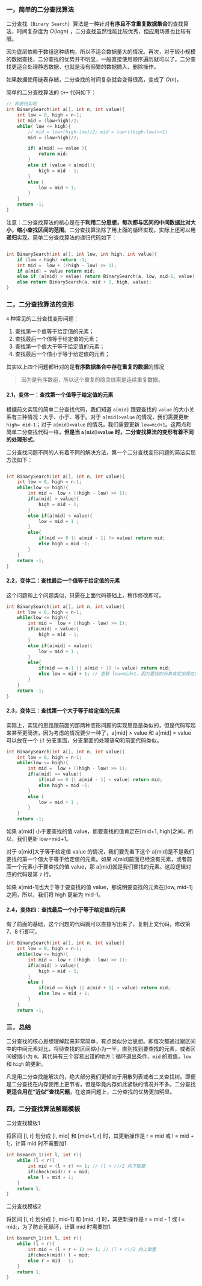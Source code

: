 ### 一，简单的二分查找算法

二分查找（`Binary Search`）算法是一种针对**有序且不含重复数据集合**的查找算法，时间复杂度为 $O(logn)$ ，二分查找虽然性能比较优秀，但应用场景也比较有限。

因为底层依赖于数组这种结构，所以不适合数据量大的情况。再次，对于较小规模的数据查找，二分查找的优势并不明显，一般直接使用顺序遍历就可以了。二分查找更适合处理静态数据，也就是没有频繁的数据插入、删除操作。

如果数据使用链表存储，二分查找的时间复杂就会变得很高，变成了 $O(n)$。

简单的二分查找算法的 `C++` 代码如下：

```cpp
// 非递归实现
int BinarySearch(int a[], int n, int value){
    int low = 0, high = n-1;
    int mid = (low+high)/2;
    while( low <= high){
        // mid = low+(high-low)/2; mid = low+((high-low)>>1)
        mid = (low+high)/2;

        if( a[mid] == value ){
            return mid;
        }
        else if (value < a[mid]){
            high = mid - 1;
        }
        else {
            low = mid + 1;
        }
    }
    return -1;
}
```

注意：二分查找算法的核心是在于**利用二分思想，每次都与区间的中间数据比对大小，缩小查找区间的范围**。二分查找算法除了用上面的循环实现，实际上还可以用**递归**实现。简单二分查找算法的递归代码如下：

```cpp

int BinarySearch(int a[], int low, int high, int value){
    if (low > high) return -1;
    int mid =  low + ((high - low) >> 1);
    if a[mid] = value return mid;
    else if (a[mid] > value) return BinarySearch(a, low, mid-1, value);
    else return BinarySearch(a, mid + 1, high, value);
}
```

### 二，二分查找算法的变形

`4` 种常见的二分查找变形问题：

1. 查找第一个值等于给定值的元素；
2. 查找最后一个值等于给定值的元素；
3. 查找第一个值大于等于给定值的元素；
4. 查找最后一个值小于等于给定值的元素；

其实以上四个问题都针对的是**有序数据集合中存在重复的数据**的情况
> 因为是有序数组，所以这个重复的隐含线索是连续重复数据。

#### 2.1，变体一：查找第一个值等于给定值的元素

根据前文实现的简单二分查找代码，我们知道 `a[mid]` 跟要查找的 `value` 的大小关系有三种情况：大于、小于、等于。对于 `a[mid]>value` 的情况，我们需要更新 `high= mid-1`；对于 `a[mid]<value` 的情况，我们需要更新 `low=mid+1`。这两点和简单二分查找代码一样，**但是当 `a[mid]=value` 时，二分查找算法的变形有着不同的处理形式**。

二分查找问题不同的人有着不同的解决方法，第一个二分查找变形问题的简洁实现方法如下：

```cpp

int BinarySearch(int a[], int n, int value){
    int low = 0, high = n-1;
    while(low <= high){
        int mid =  low + ((high - low) >> 1);
        if(a[mid] > value){
            high = mid - 1;
        }
        else if(a[mid] < value){
            low = mid + 1 ;
        }
        else{
            if(mid == 0 || a[mid - 1] != value) return mid;
            else high = mid -1;
        }
    }
    return -1;
}
```

#### 2.2，变体二：查找最后一个值等于给定值的元素

这个问题和上个问题类似，只需在上面代码基础上，稍作修改即可。

```cpp
int BinarySearch(int a[], int n, int value){
    int low = 0, high = n-1;
    while(low <= high){
        int mid =  low + ((high - low) >> 1);
        if(a[mid] > value){
            high = mid - 1;
        }
        else if(a[mid] < value){
            low = mid + 1 ;
        }
        else{
            if(mid == n-1 || a[mid + 1] != value) return mid;
            else low = mid + 1; // 更新 low=mid+1，因为要找的元素肯定出现在[mid+1, high]之间
        }
    }
    return -1;
}
```

#### 2.3，变体三：查找第一个大于等于给定值的元素

实际上，实现的思路跟前面的那两种变形问题的实现思路是类似的，但是代码写起来甚至更简洁，因为考虑的情况要少一种了，a[mid] > value 和 a[mid] = value 可以放在一个 `if` 分支里面，分支里面的处理语句和前面代码类似。

```cpp
int BinarySearch(int a[], int n, int value){
    int low = 0, high = n-1;
    while(low <= high){
        int mid =  low + ((high - low) >> 1);
        if(a[mid] >= value){
            if(mid == 0 || a[mid - 1] < value) return mid;
            else high = mid -1;
        }
        else {
            low = mid + 1 ;
        }
    }
    return -1;
```

如果 a[mid] 小于要查找的值 value，那要查找的值肯定在[mid+1, high]之间，所以，我们更新 low=mid+1。

对于 a[mid]大于等于给定值 value 的情况，我们要先看下这个 a[mid]是不是我们要找的第一个值大于等于给定值的元素。如果 a[mid]前面已经没有元素，或者前面一个元素小于要查找的值 value，那 a[mid]就是我们要找的元素。这段逻辑对应的代码是第 `7` 行。

如果 a[mid-1]也大于等于要查找的值 value，那说明要查找的元素在[low, mid-1]之间，所以，我们将 high 更新为 mid-1。

#### 2.4，变体四：查找最后一个小于等于给定值的元素

有了前面的基础，这个问题的代码就可以直接写出来了，复制上文代码，修改第 7、8 行即可。

```cpp
int BinarySearch(int a[], int n, int value){
    int low = 0, high = n-1;
    while(low <= high){
        int mid =  low + ((high - low) >> 1);
        if(a[mid] > value){
            high = mid - 1;
        }
        else {
            if(mid == high || a[mid + 1] > value) return mid;
            else low = mid + 1;
        }
    }
    return -1;
```

### 三，总结

二分查找的核心思想理解起来非常简单，有点类似分治思想。即每次都通过跟区间中的中间元素对比，将待查找的区间缩小为一半，直到找到要查找的元素，或者区间被缩小为 `0`。其代码有三个容易出错的地方：循环退出条件、`mid` 的取值，`low` 和 `high` 的更新。

凡是用二分查找能解决的，绝大部分我们更倾向于用散列表或者二叉查找树。即便是二分查找在内存使用上更节省，但是毕竟内存如此紧缺的情况并不多。二分查找**更适合用在“近似”查找问题**，在这类问题上，二分查找的优势更加明显。

### 四，二分查找算法解题模板

二分查找模板1

将区间 [l, r] 划分成 [l, mid] 和 [mid+1, r] 时，其更新操作是 r = mid 或 l = mid + 1;，计算 mid 时不需要加1.

```cpp
int bsearch_1(int l, int r){
    while (l < r){
        int mid = (l + r) >> 1; // (l + r)/2 向下取整
        if(check(mid)) r = mid;
        else l = mid + 1;
    }
    return l;
}
```

二分查找模板2

将区间 [l, r] 划分成 [l, mid-1] 和 [mid, r] 时，其更新操作是 r = mid - 1 或 l = mid;，为了防止死循环，计算 mid 时需要加1.

```cpp
int bsearch_1(int l, int r){
    while (l < r){
        int mid = (l + r + 1) >> 1; // (l + r)/2 向上取整
        if(check(mid)) l = mid;
        else r = mid - 1;
    }
    return l;
}
```
